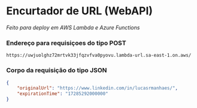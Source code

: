 # Encurtador de URL (WebAPI)

*Feito para deploy em AWS Lambda e Azure Functions*


### Endereço para requisiçoes do tipo POST
```
https://uwjuolghz72mrtvk33jfqzvfva0pyovu.lambda-url.sa-east-1.on.aws/
```

### Corpo da requisição do tipo JSON
```JSON
{
    "originalUrl": "https://www.linkedin.com/in/lucasrmanhaes/",
    "expirationTime": "17285292000000"
}
